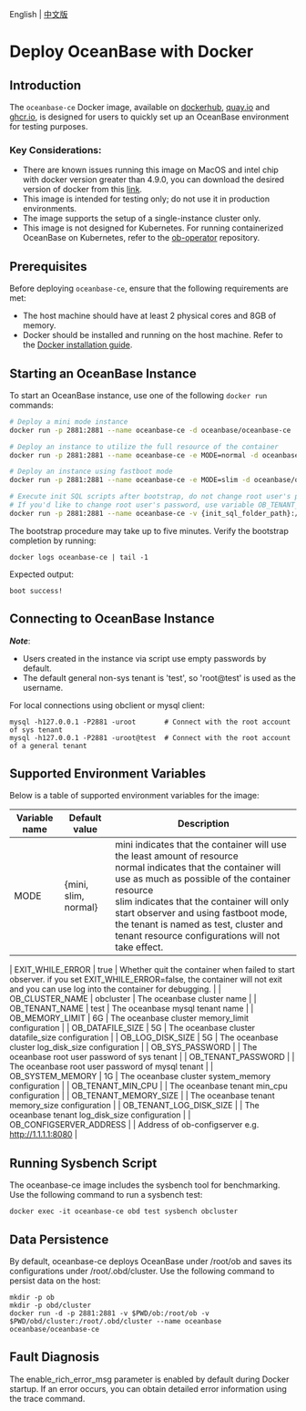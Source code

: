 English | [中文版](./README_CN.md)
# Deploy OceanBase with Docker

## Introduction

The `oceanbase-ce` Docker image, available on [dockerhub](https://hub.docker.com/r/oceanbase/oceanbase-ce), [quay.io](https://quay.io/repository/oceanbase/oceanbase-ce) and [ghcr.io](https://ghcr.io/oceanbase/oceanbase-ce), is designed for users to quickly set up an OceanBase environment for testing purposes.

### Key Considerations:
- There are known issues running this image on MacOS and intel chip with docker version greater than 4.9.0, you can download the desired version of docker from this [link](https://desktop.docker.com/mac/main/amd64/81317/Docker.dmg?_gl=17jelfd_gcl_auOTk5Nzk0MDUwLjE3MTE4ODMyNzM._gaNDQyMjE1MDE5LjE3MTE4ODMyNzQ._ga_XJWPQMJYHQ*MTcxOTIxOTEwMy4xMS4xLjE3MTkyMjEwMTAuNjAuMC4w).
- This image is intended for testing only; do not use it in production environments.
- The image supports the setup of a single-instance cluster only.
- This image is not designed for Kubernetes. For running containerized OceanBase on Kubernetes, refer to the [ob-operator](https://github.com/oceanbase/ob-operator) repository.

## Prerequisites

Before deploying `oceanbase-ce`, ensure that the following requirements are met:
- The host machine should have at least 2 physical cores and 8GB of memory.
- Docker should be installed and running on the host machine. Refer to the [Docker installation guide](https://docs.docker.com/get-docker/).

## Starting an OceanBase Instance

To start an OceanBase instance, use one of the following `docker run` commands:

```bash
# Deploy a mini mode instance
docker run -p 2881:2881 --name oceanbase-ce -d oceanbase/oceanbase-ce

# Deploy an instance to utilize the full resource of the container
docker run -p 2881:2881 --name oceanbase-ce -e MODE=normal -d oceanbase/oceanbase-ce

# Deploy an instance using fastboot mode
docker run -p 2881:2881 --name oceanbase-ce -e MODE=slim -d oceanbase/oceanbase-ce

# Execute init SQL scripts after bootstrap, do not change root user's password in SQL scripts. 
# If you'd like to change root user's password, use variable OB_TENANT_PASSWORD.
docker run -p 2881:2881 --name oceanbase-ce -v {init_sql_folder_path}:/root/boot/init.d -d oceanbase/oceanbase-ce
```

The bootstrap procedure may take up to five minutes. Verify the bootstrap completion by running:

```
docker logs oceanbase-ce | tail -1
```

Expected output:
```
boot success!
```

## Connecting to OceanBase Instance
***Note***:
- Users created in the instance via script use empty passwords by default.
- The default general non-sys tenant is 'test', so 'root@test' is used as the username.

For local connections using obclient or mysql client:
```
mysql -h127.0.0.1 -P2881 -uroot       # Connect with the root account of sys tenant
mysql -h127.0.0.1 -P2881 -uroot@test  # Connect with the root account of a general tenant
```

## Supported Environment Variables
Below is a table of supported environment variables for the image:

| Variable name           | Default value        | Description                                                                                                                                                                                                                                                                                                                                                                                                                                               |
|-------------------------|----------------------|-----------------------------------------------------------------------------------------------------------------------------------------------------------------------------------------------------------------------------------------------------------------------------------------------------------------------------------------------------------------------------------------------------------------------------------------------------------|
| MODE                    | {mini, slim, normal} | mini indicates that the container will use the least amount of resource<br>normal indicates that the container will use as much as possible of the container resource<br>slim indicates that the container will only start observer and using fastboot mode, the tenant is named as test, cluster and tenant resource configurations will not take effect.                                                                                                        |

| EXIT_WHILE_ERROR        | true                 | Whether quit the container when failed to start observer. if you set EXIT_WHILE_ERROR=false, the container will not exit and you can use log into the container for debugging.                                                                                                                                                                                                                                                                            |
| OB_CLUSTER_NAME         | obcluster            | The oceanbase cluster name                                                                                                                                                                                                                                                                                                                                                                                                                                |
| OB_TENANT_NAME          | test                 | The oceanbase mysql tenant name                                                                                                                                                                                                                                                                                                                                                                                                                           |
| OB_MEMORY_LIMIT         | 6G                   | The oceanbase cluster memory_limit configuration                                                                                                                                                                                                                                                                                                                                                                                                          |
| OB_DATAFILE_SIZE        | 5G                   | The oceanbase cluster datafile_size configuration                                                                                                                                                                                                                                                                                                                                                                                                         |
| OB_LOG_DISK_SIZE        | 5G                   | The oceanbase cluster log_disk_size configuration                                                                                                                                                                                                                                                                                                                                                                                                         |
| OB_SYS_PASSWORD         |                      | The oceanbase root user password of sys tenant                                                                                                                                                                                                                                                                                                                                                                                                            |
| OB_TENANT_PASSWORD      |                      | The oceanbase root user password of mysql tenant                                                                                                                                                                                                                                                                                                                                                                                                          |
| OB_SYSTEM_MEMORY        | 1G                   | The oceanbase cluster system_memory configuration                                                                                                                                                                                                                                                                                                                                                                                                         |
| OB_TENANT_MIN_CPU      |                      | The oceanbase tenant min_cpu configuration                                                                                                                                                                                                                                                                                                                                                                                                               |
| OB_TENANT_MEMORY_SIZE   |                      | The oceanbase tenant memory_size configuration                                                                                                                                                                                                                                                                                                                                                                                                            |
| OB_TENANT_LOG_DISK_SIZE |                      | The oceanbase tenant log_disk_size configuration                                                                                                                                                                                                                                                                                                                                                                                                          |
| OB_CONFIGSERVER_ADDRESS |                      | Address of ob-configserver e.g. http://1.1.1.1:8080                                                                                                                                                                                                                                                                                                                                                                                                       |
## Running Sysbench Script
The oceanbase-ce image includes the sysbench tool for benchmarking. Use the following command to run a sysbench test:
```
docker exec -it oceanbase-ce obd test sysbench obcluster
```

## Data Persistence
By default, oceanbase-ce deploys OceanBase under /root/ob and saves its configurations under /root/.obd/cluster. Use the following command to persist data on the host:

```
mkdir -p ob
mkdir -p obd/cluster
docker run -d -p 2881:2881 -v $PWD/ob:/root/ob -v $PWD/obd/cluster:/root/.obd/cluster --name oceanbase oceanbase/oceanbase-ce
```

## Fault Diagnosis
The enable_rich_error_msg parameter is enabled by default during Docker startup. If an error occurs, you can obtain detailed error information using the trace command.
